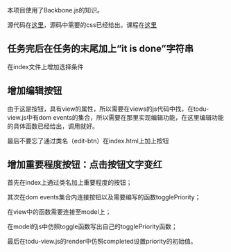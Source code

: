 本项目使用了Backbone.js的知识。

源代码在[这里](https://github.com/udacity/ud989-todo-app)，源码中需要的css已经给出。课程在[这里](https://classroom.udacity.com/nanodegrees/nd001/parts/00113454014/modules/271165859175461/lessons/3525509902/concepts/35747685650923#)

## 任务完后在任务的末尾加上“it is done”字符串
在index文件上增加选择条件
## 增加编辑按钮
由于这是按钮，具有view的属性，所以需要在views的js代码中找，在todu-view.js中有dom events的集合，所以需要在那里实现编辑功能，在这里编辑功能的具体函数已经给出，调用就好。

最后不要忘了通过类名（edit-btn）在index.html上加上按钮
## 增加重要程度按钮：点击按钮文字变红
首先在index上通过类名加上重要程度的按钮；

其次在dom events集合内连接按钮以及需要编写的函数togglePriority；

在view中的函数需要连接至model上；

在model的js中仿照toggle函数写出自己的togglePriority函数；

最后在todu-view.js的render中仿照completed设置priority的初始值。
